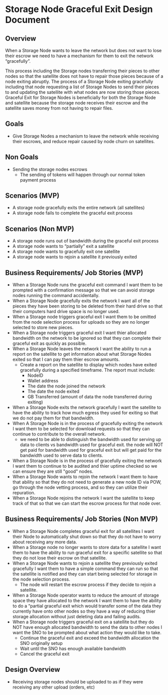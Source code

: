 # Storage Node Graceful Exit Design Document


## Overview

When a Storage Node wants to leave the network but does not want to lose their escrow we need to have a mechanism for them to exit the network “gracefully”.

This process including the Storage nodes transferring their pieces to other nodes so that the satellite does not have to repair those pieces because of a node exiting abruptly. The process of a Storage Node exiting gracefully including that node requesting a list of Storage Nodes to send their pieces to and updating the satellite with what nodes are now storing those pieces. Graceful Exit for Storage Nodes is beneficially for both the Storage Node and satellite because the storage node receives their escrow and the satellite saves money from not having to repair files.


## Goals

- Give Storage Nodes a mechanism to leave the network while receiving their escrows, and reduce repair caused by node churn on satellites. 


## Non Goals

- Sending the storage nodes escrows
	- The sending of tokens will happen through our normal token payment process


## Scenarios (MVP)

- A storage node gracefully exits the entire network (all satellites)
- A storage node fails to complete the graceful exit process


## Scenarios (Non MVP)

- A storage node runs out of bandwidth during the graceful exit process
- A storage node wants to “partially” exit a satellite
- A storage node wants to gracefully exit one satellite
- A storage node wants to rejoin a satellite it previously exited

## Business Requirements/ Job Stories (MVP)

- When a Storage Node runs the graceful exit command I want them to be prompted with a confirmation message so that we can avoid storage nodes running the command accidentally.
- When a Storage Node gracefully exits the network I want all of the pieces they have been storing to be deleted from their hard drive so that their computers hard drive space is no longer used. 
- When a Storage node triggers graceful exit I want them to be omitted from the node selection process for uploads so they are no longer selected to store new pieces.
- When a Storage node triggers graceful exit I want thier allocated bandwidth on the network to be ignored so that they can complete their graceful exit as quickly as possible.
- When a Storage Node leaves the network I want the ability to run a report on the satellite to get information about what Storage Nodes exited so that I can pay them thier escrow amounts. 
	- Create a report on the satellite to display which nodes have exited gracefully during a specified timeframe. The report must include:
		- NodeID
		- Wallet address
		- The date the node joined the network
		- The date the node exited
		- GB Transferred (amount of data the node transferred during exiting)		
- When a Storage Node exits the network gracefully I want the satellite to have the ability to track how much egress they used for exiting so that we do not pay them for that bandwidth.
- When A Storage Node is in the process of gracefully exiting the network I want them to be selected for download requests so that they can continue to contribute to the overall network.
	- we need to be able to distinguish the bandwidth used for serving up data to clients vs bandwidth used for graceful exit. the node will NOT get paid for bandwidth used for graceful exit but will get paid for the bandwidth used to serve data to clients.
- When a Storage Node is in the process of gracefully exiting the network I want them to continue to be audited and thier uptime checked so we can ensure they are still "good" nodes.
- When a Storage Node wants to rejoin the network I want them to have that ability so that they do not need to generate a new node ID via POW, go through the node vetting process, and so they can utilize their repuration. 
- When a Storage Node rejoins the network I want the satellite to keep track of that so that we can start the escrow process for that node over. 

## Business Requirements/ Job Stories (Non MVP)

- When a Storage Node completes graceful exit for all satellites I want their Node to automatically shut down so that they do not have to worry about receiving any more data.
- When a Storage node no longer wants to store data for a satellite I want them to have the ability to run graceful exit for a specific satellite so that they do not lose their escrow on that satellite. 
- When a Storage Node wants to rejoin a satellite they previously exited gracefully I want them to have a simple command they can run so that the satellite is notified and they can start being selected for storage in the node selection process.
	- The node will restart the escrow process if they decide to rejoin a satellite. 
- When a Storage Node operator wants to reduce the amount of storage space they have allocated to the network I want them to have the ability to do a “partial graceful exit which would transfer some of the data they currently have onto other nodes so they have a way of reducing thier storage allocation without just deleting data and failing audits. 
- When a Storage node triggers graceful exit on a satellite but they do NOT have enough allocated bandwidth to send the data to other nodes I want the SNO to be prompted about what action they would like to take. 
	- Continue the graceful exit and exceed the bandwidth allocation the SNO originally setup
	- Wait until the SNO has enough available bandwidth
	- Cancel the graceful exit 

## Design Overview

- Receiving storage nodes should be uploaded to as if they were receiving any other upload (orders, etc)
